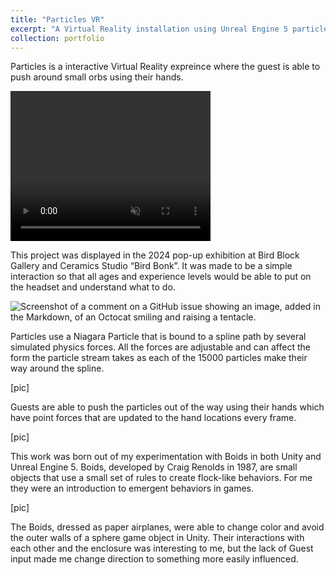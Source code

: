 ```yaml
---
title: "Particles VR"
excerpt: "A Virtual Reality installation using Unreal Engine 5 particles.<br/><img src='/images/500x300.png'>"
collection: portfolio
---
```


Particles is a interactive Virtual Reality expreince where the guest is able to push around small orbs using their hands.

<video width="320" height="240" controls loop="" muted = "" autoplay="">
  <source src="https://github.com/michaeldavisking/Games_Portfolio/blob/master/images/Particles_Portfolio.mov">
</video>

This project was displayed in the 2024 pop-up exhibition at Bird Block Gallery and Ceramics Studio “Bird Bonk”. It was made to be a simple interaction so that all ages and experience levels would be able to put on the headset and understand what to do.

![Screenshot of a comment on a GitHub issue showing an image, added in the Markdown, of an Octocat smiling and raising a tentacle.]()


Particles use a Niagara Particle that is bound to a spline path by several simulated physics forces. All the forces are adjustable and can affect the form the particle stream takes as each of the 15000 particles make their way around the spline.

[pic]

Guests are able to push the particles out of the way using their hands which have point forces that are updated to the hand locations every frame.

[pic]

This work was born out of my experimentation with Boids in both Unity and Unreal Engine 5. Boids, developed by Craig Renolds in 1987, are small objects that use a small set of rules to create flock-like behaviors. For me they were an introduction to emergent behaviors in games.

[pic]

The Boids, dressed as paper airplanes, were able to change color and avoid the outer walls of a sphere game object in Unity. Their interactions with each other and the enclosure was interesting to me, but the lack of Guest input made me change direction to something more easily influenced.
